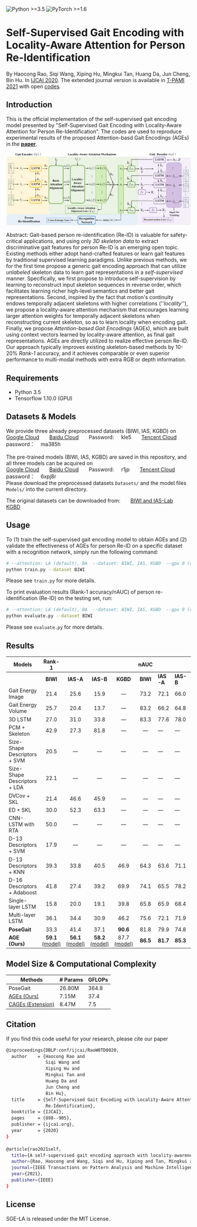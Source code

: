 ![Python >=3.5](https://img.shields.io/badge/Python->=3.5-blue.svg)
![PyTorch >=1.6](https://img.shields.io/badge/Tensorflow->=1.10-yellow.svg)
# Self-Supervised Gait Encoding with Locality-Aware Attention for Person Re-Identification
By Haocong Rao, Siqi Wang, Xiping Hu, Mingkui Tan, Huang Da, Jun Cheng, Bin Hu. In [IJCAI 2020](https://www.ijcai.org/Proceedings/2020/125). The extended journal version is available in [T-PAMI 2021](https://ieeexplore.ieee.org/abstract/document/9466418) with open [codes](https://github.com/Kali-Hac/Locality-Awareness-SGE).

## Introduction
This is the official implementation of the self-supervised gait encoding model presented by "Self-Supervised Gait Encoding with Locality-Aware Attention for Person Re-Identification".
The codes are used to reproduce experimental results of the proposed Attention-basd Gait Encodings (AGEs) in the [**paper**](https://www.ijcai.org/proceedings/2020/0125.pdf).

![image](https://github.com/Kali-Hac/SGE-LA/blob/master/img/overview.png)

Abstract: Gait-based person re-identification (Re-ID) is valuable for safety-critical applications, and using only *3D skeleton data* to extract discriminative gait features for person Re-ID is an emerging open topic. Existing methods either adopt hand-crafted features or learn gait features by traditional supervised learning paradigms. Unlike previous methods, we for the first time propose a generic gait encoding approach that can utilize *unlabeled* skeleton data to learn gait representations in a *self-supervised* manner. Specifically, we first propose to introduce self-supervision by learning to reconstruct input skeleton sequences in reverse order, which facilitates learning richer high-level semantics and better gait representations. Second, inspired by the fact that motion's continuity endows temporally adjacent skeletons with higher correlations (''*locality*''), we propose a locality-aware attention mechanism that encourages learning larger attention weights for temporally adjacent skeletons when reconstructing current skeleton, so as to learn locality when encoding gait. Finally, we propose *Attention-based Gait Encodings* (AGEs), which are built using context vectors learned by locality-aware attention, as final gait representations. AGEs are directly utilized to realize effective person Re-ID. Our approach typically improves existing skeleton-based methods by 10-20% *Rank-1* accuracy, and it achieves comparable or even superior performance to multi-modal methods with extra RGB or depth information.

## Requirements
- Python 3.5
- Tensorflow 1.10.0 (GPU)

## Datasets \& Models
We provide three already preprocessed datasets (BIWI, IAS, KGBD) on <br/>
[Google Cloud](https://drive.google.com/drive/folders/1apjNcFvlUk9kqnqB1khI3k1HX_cNH46p?usp=sharing) &nbsp; &nbsp; &nbsp;
[Baidu Cloud](https://pan.baidu.com/s/1oOvY2pHM7DFQWcwfVwu6Lw) &nbsp; &nbsp; &nbsp; Password: &nbsp; &nbsp; kle5 &nbsp; &nbsp; &nbsp;
[Tencent Cloud](https://share.weiyun.com/5faKfq4) &nbsp; &nbsp; &nbsp; password：&nbsp; &nbsp; ma385h <br/>
<br />
The pre-trained models (BIWI, IAS, KGBD) are saved in this repository, and all three models can be acquired on <br />
[Google Cloud](https://drive.google.com/drive/folders/1I7eSd37ArGJt46ZfUSzXT0ciDvgW9m-K?usp=sharing) &nbsp; &nbsp; &nbsp;
[Baidu Cloud](https://pan.baidu.com/s/1367Gy-Bk9ojOrXveqCcm0Q) &nbsp; &nbsp; &nbsp; Password: &nbsp; &nbsp; r1jp &nbsp; &nbsp; &nbsp;
[Tencent Cloud](https://share.weiyun.com/5EBPkPZ) &nbsp; &nbsp; &nbsp; password：&nbsp; &nbsp; 6xpj8r  <br/> 
Please download the preprocessed datasets ``Datasets/`` and the model files ``Models/`` into the current directory. 
<br/>

The original datasets can be downloaded from:  &nbsp; &nbsp; &nbsp; [BIWI and IAS-Lab](http://robotics.dei.unipd.it/reid/index.php/downloads) &nbsp; &nbsp; &nbsp;
[KGBD](https://www.researchgate.net/publication/275023745_Kinect_Gait_Biometry_Dataset_-_data_from_164_individuals_walking_in_front_of_a_X-Box_360_Kinect_Sensor) 
 
## Usage

To (1) train the self-supervised gait encoding model to obtain AGEs and (2) validate the effectiveness of AGEs for person Re-ID on a specific dataset with a recognition network,  simply run the following command: 

```bash
# --attention: LA (default), BA  --dataset: BIWI, IAS, KGBD  --gpu 0 (default)
python train.py --dataset BIWI
```
Please see ```train.py``` for more details.

To print evaluation results (Rank-1 accuracy/nAUC) of person re-identification (Re-ID) on the testing set, run:

```bash
# --attention: LA (default), BA  --dataset: BIWI, IAS, KGBD  --gpu 0 (default)
python evaluate.py --dataset BIWI
```

Please see ```evaluate.py``` for more details.

## Results
| Models                       | **Rank-1** |       |       |      | **nAUC** |       |       |      |
|------------------------------|:------:|:-----:|:-----:|:----:|:----:|-------|-------|------|
|                              | **BIWI**   | **IAS-A** | **IAS-B** | **KGBD** | **BIWI** | **IAS-A** | **IAS-B** | **KGBD** |
| Gait Energy Image            | 21.4   | 25.6  | 15.9  |  —   | 73.2 | 72.1  | 66.0  |  —   |
| Gait Energy Volume           | 25.7   | 20.4  | 13.7  |  —   | 83.2 | 66.2  | 64.8  |  —   |
| 3D LSTM                      | 27.0   | 31.0  | 33.8  |  —   | 83.3 | 77.6  | 78.0  |  —   |
| PCM + Skeleton               | 42.9   | 27.3  | 81.8  |  —   |  —   |  —    |  —    |  —   |
| Size-Shape Descriptors + SVM | 20.5   |  —    |  —    |  —   |  —   |  —    |  —    |  —   |
| Size-Shape Descriptors + LDA | 22.1   |  —    |  —    |  —   |  —   |  —    |  —    |  —   |
| DVCov + SKL                  | 21.4   | 46.6  | 45.9  |  —   |  —   |  —    |  —    |  —   |
| ED + SKL                     | 30.0   | 52.3  | 63.3  |  —   |  —   |  —    |  —    |  —   |
| CNN-LSTM with RTA            | 50.0   |  —    |  —    |  —   |  —   |  —    |  —    |  —   |
| D-13 Descriptors + SVM       | 17.9   |  —    |  —    |  —   |  —   |  —    |  —    |  —   |
| D-13 Descriptors + KNN       | 39.3   | 33.8  | 40.5  | 46.9 | 64.3 | 63.6  | 71.1  | 90.0 |
| D-16 Descriptors + Adaboost  | 41.8   | 27.4  | 39.2  | 69.9 | 74.1 | 65.5  | 78.2  | 90.6 |
| Single-layer LSTM            | 15.8   | 20.0  | 19.1  | 39.8 | 65.8 | 65.9  | 68.4  | 87.2 |
| Multi-layer LSTM             | 36.1   | 34.4  | 30.9  | 46.2 | 75.6 | 72.1  | 71.9  | 89.8 |
| **PoseGait**                     | 33.3   | 41.4  | 37.1  | **90.6** | 81.8 | 79.9  | 74.8  | **97.8** |
| **AGE (Ours)**                   | **59.1** [(model)](https://drive.google.com/drive/folders/1XC0a3hqKx2XxFRCjYlG5eSSxlf4URkrl?usp=sharing)   | **56.1** [(model)](https://drive.google.com/drive/folders/1GfUrssk4B9kexSb6nuQwqxLKMm6SIsNc?usp=sharing)  | **58.2** [(model)](https://drive.google.com/drive/folders/1GfUrssk4B9kexSb6nuQwqxLKMm6SIsNc?usp=sharing)  | 87.7 [(model)](https://drive.google.com/drive/folders/1csYPna0GN_1n9_f-2ih6Q3Zyj8KgsKgT?usp=sharing) | **86.5** | **81.7** | **85.3**  | 96.3 |
<!-- ![results](img/AGE-results.png) -->

## Model Size & Computational Complexity
| Methods  | # Params | GFLOPs |
|----------|----------|--------|
| PoseGait |   26.80M |  364.8 |
| [AGEs (Ours)](https://github.com/Kali-Hac/SGE-LA)      |    7.15M |   37.4 |
| [CAGEs (Extension)](https://github.com/Kali-Hac/Locality-Awareness-SGE)     |    8.47M |    7.5 |


## Citation
If you find this code useful for your research, please cite our paper
```bash
@inproceedings{DBLP:conf/ijcai/RaoW0TD0020,
  author    = {Haocong Rao and
               Siqi Wang and
               Xiping Hu and
               Mingkui Tan and
               Huang Da and
               Jun Cheng and
               Bin Hu},
  title     = {Self-Supervised Gait Encoding with Locality-Aware Attention for Person
               Re-Identification},
  booktitle = {IJCAI},
  pages     = {898--905},
  publisher = {ijcai.org},
  year      = {2020}
}

@article{rao2021self,
  title={A self-supervised gait encoding approach with locality-awareness for 3D skeleton based person re-identification},
  author={Rao, Haocong and Wang, Siqi and Hu, Xiping and Tan, Mingkui and Guo, Yi and Cheng, Jun and Liu, Xinwang and Hu, Bin},
  journal={IEEE Transactions on Pattern Analysis and Machine Intelligence},
  year={2021},
  publisher={IEEE}
}

```


## License

SGE-LA is released under the MIT License.

